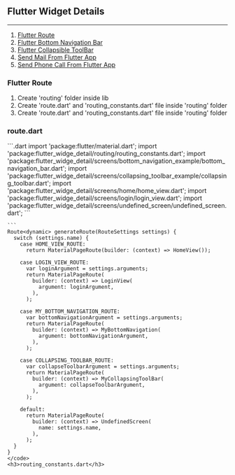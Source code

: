 <h2>Flutter Widget Details</h2>
<hr>
<ol>
    <a href="#">
        <li>Flutter Route</li>
    </a>
    <a href="#flutterRoute">
        <li>Flutter Bottom Navigation Bar</li>
    </a>
    <a href="#">
        <li>Flutter Collapsible ToolBar</li>
    </a>
    <a href="#">
        <li>Send Mail From Flutter App</li>
    </a>
    <a href="#">
        <li>Send Phone Call From Flutter App</li>
    </a>
</ol>

<div id="flutterRoute">
    <h3>Flutter Route</h3>
    <ol>
        <a>
            <li>Create 'routing' folder inside lib</li>
            <li>Create 'route.dart' and 'routing_constants.dart' file inside 'routing' folder</li>
            <li>Create 'route.dart' and 'routing_constants.dart' file inside 'routing' folder</li>
        </a>
    </ol>    
    <h3>route.dart</h3>    
    ```.dart
    import 'package:flutter/material.dart';
    import 'package:flutter_widge_detail/routing/routing_constants.dart';
    import 'package:flutter_widge_detail/screens/bottom_navigation_example/bottom_navigation_bar.dart';
    import 'package:flutter_widge_detail/screens/collapsing_toolbar_example/collapsing_toolbar.dart';
    import 'package:flutter_widge_detail/screens/home/home_view.dart';
    import 'package:flutter_widge_detail/screens/login/login_view.dart';
    import 'package:flutter_widge_detail/screens/undefined_screen/undefined_screen.dart';
    ```
    
    ```
    Route<dynamic> generateRoute(RouteSettings settings) {
      switch (settings.name) {
        case HOME_VIEW_ROUTE:
          return MaterialPageRoute(builder: (context) => HomeView());
    
        case LOGIN_VIEW_ROUTE:
          var loginArgument = settings.arguments;
          return MaterialPageRoute(
            builder: (context) => LoginView(
              argument: loginArgument,
            ),
          );
    
        case MY_BOTTOM_NAVIGATION_ROUTE:
          var bottomNavigationArgument = settings.arguments;
          return MaterialPageRoute(
            builder: (context) => MyBottomNavigation(
              argument: bottomNavigationArgument,
            ),
          );
    
        case COLLAPSING_TOOLBAR_ROUTE:
          var collapseToolbarArgument = settings.arguments;
          return MaterialPageRoute(
            builder: (context) => MyCollapsingToolBar(
              argument: collapseToolbarArgument,
            ),
          );
    
        default:
          return MaterialPageRoute(
            builder: (context) => UndefinedScreen(
              name: settings.name,
            ),
          );
      }
    }
    </code>
    <h3>routing_constants.dart</h3> 
</div>